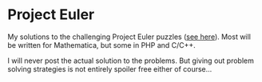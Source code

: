 # Project Euler
My solutions to the challenging Project Euler puzzles ([see here](https://projecteuler.net/)). Most will be written for Mathematica, but some in PHP and  C/C++.

I will never post the actual solution to the problems. But giving out problem solving strategies is not entirely spoiler free either of course...

